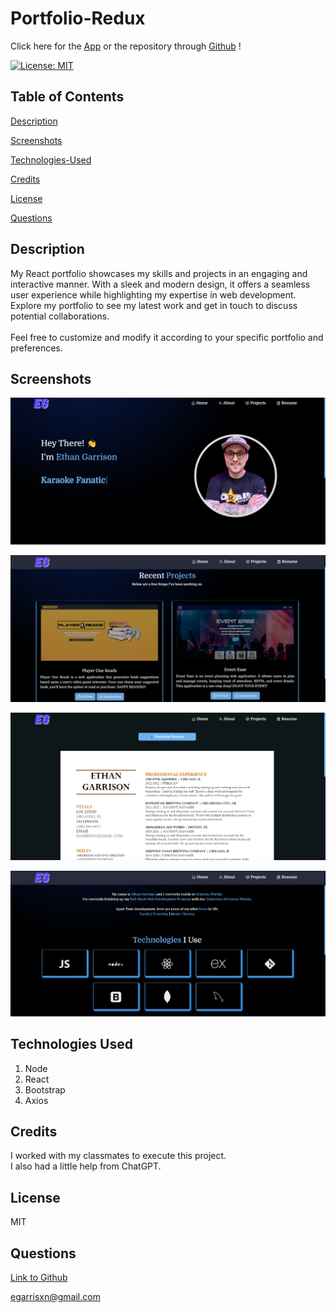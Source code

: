 # Portfolio-Redux

Click here for the [App](https://egarrisxn.github.io/Portfolio-Redux/) or the repository through [Github](https://github.com/EGARRISXN/Portfolio-Redux) !

[![License: MIT](https://img.shields.io/badge/License-MIT-yellow.svg)](https://opensource.org/licenses/MIT)

## Table of Contents

[Description](#description)

[Screenshots](#screenshots)

[Technologies-Used](#technologies-used)

[Credits](#credits)

[License](#license)

[Questions](#questions)

## Description

My React portfolio showcases my skills and projects in an engaging and interactive manner. With a sleek and modern design, it offers a seamless user experience while highlighting my expertise in web development. Explore my portfolio to see my latest work and get in touch to discuss potential collaborations.
<br>
<br>
Feel free to customize and modify it according to your specific portfolio and preferences.

## Screenshots

![Sreenshot1](./src/Assets/Screenshot1.png)

![Sreenshot2](./src/Assets/Screenshot2.png)

![Sreenshot3](./src/Assets/Screenshot3.png)

![Sreenshot4](./src/Assets/Screenshot4.png)

## Technologies Used

1. Node
2. React
3. Bootstrap
4. Axios

## Credits

I worked with my classmates to execute this project.
<br>
I also had a little help from ChatGPT.

## License

MIT

## Questions

[Link to Github](https://github.com/egarrisxn)

<a href="mailto:egarrisxn@gmail.com">egarrisxn@gmail.com</a>
